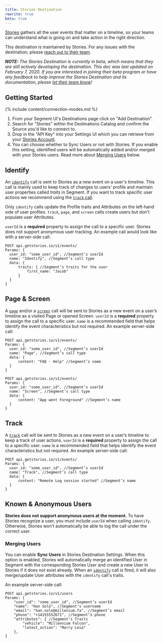 ```yaml
---
title: Stories Destination
rewrite: true
beta: true
---
```


[Stories](https://www.getstories.io/?utm_source=segmentio&utm_medium=docs&utm_campaign=partners) gathers all the user events that matter on a timeline, so your teams can understand what is going on and take action in the right direction.

This destination is maintained by Stories. For any issues with the destination, please [reach out to their team](mailto:support@getstories.io).

_**NOTE:** The Stories Destination is currently in beta, which means that they are still actively developing the destination. This doc was last updated on February 7, 2020. If you are interested in joining their beta program or have any feedback to help improve the Stories Destination and its documentation, please [let  their team know](mailto:support@getstories.io)!_

## Getting Started

{% include content/connection-modes.md %}

1. From your Segment UI's Destinations page click on "Add Destination".
2. Search for "Stories" within the Destinations Catalog and confirm the Source you'd like to connect to.
3. Drop in the "API Key" into your Settings UI which you can retrieve from your [Stories Account](https://app.getstories.io/settings#/api).
4. You can choose whether to Sync Users or not with Stories. If you enable this setting, identified users will be automatically added and/or merged with your Stories users. Read more about [Merging Users](#Merging-Users) below.

## Identify

An [`identify`](https://segment.com/docs/spec/identify/) call is sent to Stories as a new event on a user's timeline. This call is mainly used to keep track of changes to users' profile and maintain user properties called _traits_ in Segment. If you want to track specific user actions we recommend using the [`track` call](#Track).

Only `identify` calls update the Profile traits and Attributes on the left-hand side of user profiles. `track`, `page`, and `screen` calls create users but don't populate user Attributes.

`userId` is a **required** property to assign the call to a specific user. Stories does not support anonymous user tracking.
An example call would look like with a server-side call:

```text
POST api.getstories.io/v1/events/
Params: {
  user_id: "some_user_id", //Segment’s userId
  name: "Identify", //Segment’s call type
  data: {
      traits: { //Segment’s traits for the user
          first_name: "Jacob"
      }
  }
}
```

## Page & Screen

A [`page`](https://segment.com/docs/spec/page/) and/or a [`screen`](https://segment.com/docs/spec/screen/) call will be sent to Stories as a new event on a user’s timeline as a visited Page or opened Screen.
`userId` is a **required** property to assign the call to a specific user. `name` is a recommended field that helps identify the event characteristics but not required.
An example server-side call:

```text
POST api.getstories.io/v1/events/
Params: {
  user_id: "some_user_id", //Segment’s userId
  name: "Page", //Segment’s call type
  data: {
      content: "FAQ - Help" //Segment’s name
  }
}

POST api.getstories.io/v1/events/
Params: {
  user_id: "some_user_id", //Segment’s userId
  name: "Screen", //Segment’s call type
  data: {
      content: "App went Foreground" //Segment’s name
  }
}
```

## Track

A [`track`](https://segment.com/docs/spec/track/) call will be sent to Stories as a new event on a user’s timeline to keep a track of user actions.
`userId` is a **required** property to assign the call to a specific user. `name` is a recommended field that helps identify the event characteristics but not required.
An example server-side call:

```text
POST api.getstories.io/v1/events/
Params: {
  user_id: "some_user_id", //Segment’s userId
  name: "Track", //Segment’s call type
  data: {
      content: "Remote Log session started" //Segment’s name
  }
}
```

## Known & Anonymous Users

**Stories does not support anonymous users at the moment.**
To have Stories recognize a user, you must include `userId` when calling `identify`. Otherwise, Stories won’t automatically be able to log the call under the correct user.

### Merging Users

You can enable **Sync Users** in Stories Destination Settings.
When this option is enabled, Stories will automatically merge an identified User in Segment with the corresponding Stories User and create a new User in Stories if it does not exist already. When an [`identify`](https://segment.com/docs/spec/identify/) call is fired, it will also merge/update User attributes with the `identify` call's traits.

An example server-side call:

```text
POST api.getstories.io/v1/users
Params: {
    "user_id": "some_user_id", //Segment’s userId
    "name": "Han Solo", //Segment’s username
    "email": "han.solo@millenium.fa", //Segment’s email
    "phone": "+14155552671", //Segment’s phone
    "attributes": { //Segment’s Traits
        "vehicle": "Millennium Falcon",
        "latest_action": "Marry Leia"
    },
}
```
